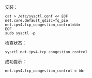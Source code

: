 安装：
```
cat > /etc/sysctl.conf << EOF
net.core.default_qdisc=fq_pie
net.ipv4.tcp_congestion_control=bbr
EOF
sudo sysctl -p
```

检查状态：
```
sysctl net.ipv4.tcp_congestion_control
```

成功提示：
```
net.ipv4.tcp_congestion_control = bbr
```

